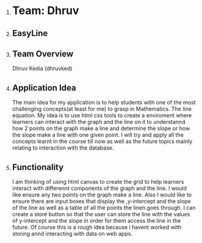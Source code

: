 <ol>
    <li><h1>Team: Dhruv</h1></li>
    <li><h2>EasyLine</h2></li>
    <li>
        <h2>Team Overview</h2>
        <p>Dhruv Kedia (dhruvked)</p>
    </li>
    <li>
        <h2>Application Idea</h2>
        The main idea for my application is to help students with one of the most challenging concepts(at least for me) to grasp in Mathematics. The line equation. My idea is to use html css tools to create a enviroment where learners can interact with the graph and the line on it to understannd how 2 points on the graph make a line and determine the slope or how the slope make a line with one given point. I will try and apply all the concepts learnt in the course till now as well as the future topics mainly relating to interaction with the database.
    </li>
    <li>
        <h2>Functionality</h2>
        I am thinking of using html canvas to create the grid to help learners interact with differennt components of the graph and the line. I would like ensure any two points on the graph make a line. Also I would like to ensure there are input boxes that display the ,y-intercept and the slope of the line as well as a table of all the points the linen goes through. I can create a store button so that the user can store the line with the values of y-intercept and the slope in order for them access the line in the future. Of course this is a rough idea because i havent worked with storing annd interacting with data on web apps. 
    </li>
</ol>
